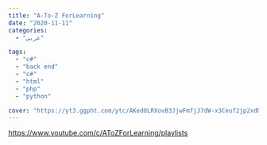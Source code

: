 ```yaml
---
title: "A-To-Z ForLearning"
date: "2020-11-11"
categories:
  - "عربي"

tags:
  - "c#"
  - "back end"
  - "c#"
  - "html"
  - "php"
  - "python"

cover: "https://yt3.ggpht.com/ytc/AKedOLRXovB3JjwFmfjJ7dW-x3Ceuf2jp2xdNnqfF-VPQg=s176-c-k-c0x00ffffff-no-rj"
---
```


https://www.youtube.com/c/AToZForLearning/playlists
